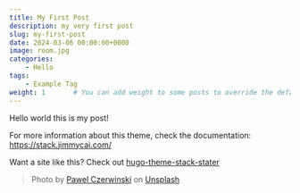 ```yaml
---
title: My First Post
description: my very first post
slug: my-first-post
date: 2024-03-06 00:00:00+0000
image: room.jpg
categories:
    - Hello
tags:
    - Example Tag
weight: 1       # You can add weight to some posts to override the default sorting (date descending)
---
```


Hello world this is my post!

For more information about this theme, check the documentation: https://stack.jimmycai.com/

Want a site like this? Check out [hugo-theme-stack-stater](https://github.com/CaiJimmy/hugo-theme-stack-starter)

> Photo by [Pawel Czerwinski](https://unsplash.com/@pawel_czerwinski) on [Unsplash](https://unsplash.com/)